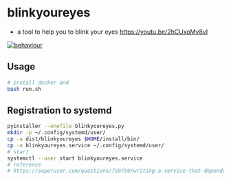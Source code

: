 # blinkyoureyes

- a tool to help you to blink your eyes
https://youtu.be/2hCUxoMv8vI


[![behaviour](https://img.youtube.com/vi/2hCUxoMv8vI/maxresdefault.jpg)](https://youtu.be/2hCUxoMv8vI)

## Usage
```bash
# install docker and
bash run.sh
```
## Registration to systemd
```bash
pyinstaller --onefile blinkyoureyes.py
mkdir -p ~/.config/systemd/user/
cp -a dist/blinkyoureyes $HOME/install/bin/
cp -a blinkyoureyes.service ~/.config/systemd/user/
# start
systemctl --user start blinkyoureyes.service
# reference
# https://superuser.com/questions/759759/writing-a-service-that-depends-on-xorg
```
